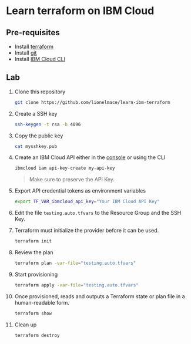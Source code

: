 # Learn terraform on IBM Cloud

## Pre-requisites

* Install [terraform](https://developer.hashicorp.com/terraform/downloads)
* Install [git](https://git-scm.com/book/en/v2/Getting-Started-Installing-Git)
* Install [IBM Cloud CLI](https://github.com/IBM-Cloud/ibm-cloud-cli-release/releases)

## Lab

1. Clone this repository

    ```sh
    git clone https://github.com/lionelmace/learn-ibm-terraform
    ```

1. Create a SSH key

    ```sh
    ssh-keygen -t rsa -b 4096
    ```

1. Copy the public key

    ```sh
    cat mysshkey.pub
    ```

1. Create an IBM Cloud API either in the [console](https://cloud.ibm.com/iam/apikeys) or using the CLI

    ```sh
    ibmcloud iam api-key-create my-api-key
    ```

    > Make sure to preserve the API Key.

1. Export API credential tokens as environment variables

    ```sh
    export TF_VAR_ibmcloud_api_key="Your IBM Cloud API Key"
    ```

1. Edit the file `testing.auto.tfvars` to the Resource Group and the SSH Key.

1. Terraform must initialize the provider before it can be used.

    ```sh
    terraform init
    ```

1. Review the plan

    ```sh
    terraform plan -var-file="testing.auto.tfvars"
    ```

1. Start provisioning

    ```sh
    terraform apply -var-file="testing.auto.tfvars"
    ```

1. Once provisioned, reads and outputs a Terraform state or plan file in a human-readable form.

    ```sh
    terraform show
    ```

1. Clean up

    ```sh
    terraform destroy
    ```
